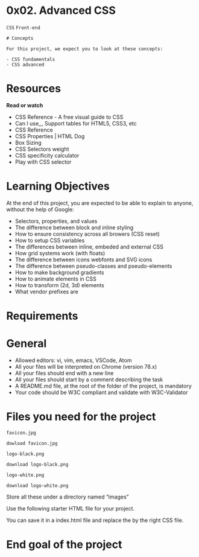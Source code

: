 # 0x02. Advanced CSS
```CSS``` ```Front-end```

```
# Concepts

For this project, we expect you to look at these concepts:

- CSS fundamentals
- CSS advanced
```

# Resources
**Read or watch**

- CSS Reference - A free visual guide to CSS
- Can I use,,, Support tables for HTML5, CSS3, etc
- CSS Reference
- CSS Properties | HTML Dog
- Box Sizing
- CSS Selectors weight
- CSS specificity calculator
- Play with CSS selector

# Learning Objectives

At the end of this project, you are expected to be able to explain to anyone, without the help of Google:

- Selectors, properties, and values
- The difference between block and inline styling
- How to ensure consistency across all browers (CSS reset)
- How to setup CSS variables
- The differences between inline, embeded and external CSS
- How grid systems work (with floats)
- The difference between icons webfonts and SVG icons
- The difference between pseudo-classes and pseudo-elements
- How to make background gradients
- How to animate elements in CSS
- How to transform (2d, 3d) elements
- What vendor prefixes are


# Requirements

# General

- Allowed editors: vi, vim, emacs, VSCode, Atom
- All your files will be interpreted on Chrome (version 78.x)
- All your files should end with a new line
- All your files should start by a comment describing the task
- A README.md file, at the root of the folder of the project, is mandatory
- Your code should be W3C compliant and validate with W3C-Validator

# Files you need for the project
```
favicon.jpg
```

```
dowload favicon.jpg
```

```
logo-black.png
```

```
download logo-black.png
```

```
logo-white.png
```

```
download logo-white.png
```

Store all these under a directory named “images”

Use the following starter HTML file for your project.

You can save it in a index.html file and replace the <link rel='stylesheet' href='#'> by the right CSS file.

# End goal of the project
